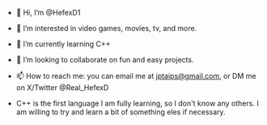 - 👋 Hi, I’m @HefexD1
- 👀 I’m interested in video games, movies, tv, and more.
- 🌱 I’m currently learning C++
- 💞️ I’m looking to collaborate on fun and easy projects.
- 📫 How to reach me: you can email me at jptaips@gmail.com, or DM me on X/Twitter @Real_HefexD

- C++ is the first language I am fully learning, so I don't know any others. I am willing to try and learn a bit of something eles if necessary.
